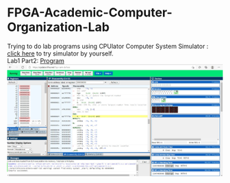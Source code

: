 # FPGA-Academic-Computer-Organization-Lab
Trying to do lab programs using CPUlator Computer System Simulator : [click here](https://cpulator.01xz.net/) to try simulator by yourself.<br>
Lab1 Part2: [Program](lab1/part2.s)
![Lab1 Part2](outputs/lab1part2.jpg)

